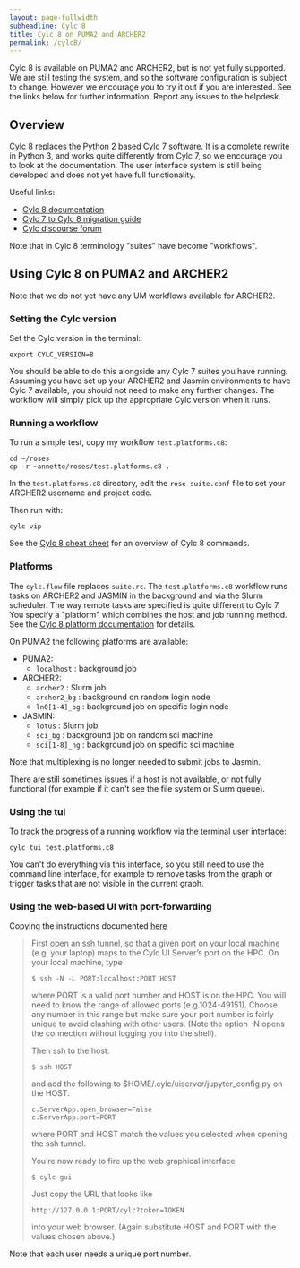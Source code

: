 ```yaml
---
layout: page-fullwidth
subheadline: Cylc 8
title: Cylc 8 on PUMA2 and ARCHER2
permalink: /cylc8/
---
```


Cylc 8 is available on PUMA2 and ARCHER2, but is not yet fully supported. 
We are still testing the system, and so the software configuration is subject to change. 
However we encourage you to try it out if you are interested. 
See the links below for further information. 
Report any issues to the helpdesk. 

## Overview 

Cylc 8 replaces the Python 2 based Cylc 7 software. 
It is a complete rewrite in Python 3, and works quite differently from Cylc 7, so we encourage you to look at the documentation. 
The user interface system is still being developed and does not yet have full functionality. 

Useful links: 
* [Cylc 8 documentation](https://cylc.github.io/cylc-doc/stable/html/index.html)
* [Cylc 7 to Cylc 8 migration guide](https://cylc.github.io/cylc-doc/stable/html/7-to-8/index.html)
* [Cylc discourse forum](https://cylc.discourse.group/) 

Note that in Cylc 8 terminology "suites" have become "workflows". 

## Using Cylc 8 on PUMA2 and ARCHER2

Note that we do not yet have any UM workflows available for ARCHER2. 

### Setting the Cylc version 

Set the Cylc version in the terminal: 
```
export CYLC_VERSION=8
```
You should be able to do this alongside any Cylc 7 suites you have running.  
Assuming you have set up your ARCHER2 and Jasmin environments to have Cylc 7 available, 
you should not need to make any further changes. 
The workflow will simply pick up the appropriate Cylc version when it runs. 

### Running a workflow

To run a simple test, copy my workflow ```test.platforms.c8```: 
```
cd ~/roses
cp -r ~annette/roses/test.platforms.c8 . 
```

In the ```test.platforms.c8``` directory, edit the ```rose-suite.conf``` file to set your ARCHER2 username and project code. 

Then run with: 
```
cylc vip 
```

See the [Cylc 8 cheat sheet](https://cylc.github.io/cylc-doc/stable/html/7-to-8/cheat-sheet.html) for an overview of Cylc 8 commands. 

### Platforms 

The ```cylc.flow``` file replaces ```suite.rc```. 
The ```test.platforms.c8``` workflow runs tasks on ARCHER2 and JASMIN in the background and via the Slurm scheduler. 
The way remote tasks are specified is quite different to Cylc 7. 
You specify a "platform" which combines the host and job running method. 
See the [Cylc 8 platform documentation](https://cylc.github.io/cylc-doc/stable/html/reference/config/writing-platform-configs.html#adminguide-platformconfigs) for details. 

On PUMA2 the following platforms are available: 

* PUMA2: 
  * ```localhost``` : background job
* ARCHER2:
  * ```archer2``` : Slurm job 
  * ```archer2_bg``` : background on random login node
  * ```ln0[1-4]_bg``` : background job on specific login node 
* JASMIN:
  * ```lotus``` : Slurm job 
  * ```sci_bg``` : background job on random sci machine
  * ```sci[1-8]_ng``` : background job on specific sci machine

Note that multiplexing is no longer needed to submit jobs to Jasmin. 

There are still sometimes issues if a host is not available, or not fully functional (for example if it can't see the file system or Slurm queue). 

### Using the tui 

To track the progress of a running workflow via the terminal user interface: 
```
cylc tui test.platforms.c8
```

You can't do everything via this interface, so you still need to use the command line interface, 
for example to remove tasks from the graph or trigger tasks that are not visible in the current graph. 

### Using the web-based UI with port-forwarding 

Copying the instructions documented [here](https://cylc.discourse.group/t/unclear-on-how-cylc-8-components-work-together/787/2)

> First open an ssh tunnel, so that a given port on your local machine (e.g. your laptop) maps to the Cylc UI Server’s port on the HPC. On your local machine, type
> ```
> $ ssh -N -L PORT:localhost:PORT HOST
> ```
> where PORT is a valid port number and HOST is on the HPC. You will need to know the range of allowed ports (e.g.1024-49151). Choose any number in this range but make sure your port number is fairly unique to avoid clashing with other users. (Note the option -N opens the connection without logging you into the shell).
> 
> Then ssh to the host:
> ```
> $ ssh HOST
> ```
> and add the following to $HOME/.cylc/uiserver/jupyter_config.py on the HOST.
> ```
> c.ServerApp.open_browser=False
> c.ServerApp.port=PORT
> ```
> where PORT and HOST match the values you selected when opening the ssh tunnel.
>
> You’re now ready to fire up the web graphical interface
> ```
> $ cylc gui
> ```
> Just copy the URL that looks like
> ```
> http://127.0.0.1:PORT/cylc?token=TOKEN
> ```
> into your web browser. (Again substitute HOST and PORT with the values chosen above.)

Note that each user needs a unique port number. 
